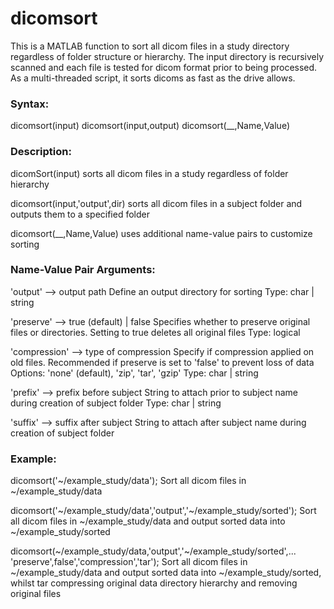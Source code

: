 # dicomsort
This is a MATLAB function to sort all dicom files in a study directory regardless of folder structure or hierarchy. The input directory is recursively scanned and each file is tested for dicom format prior to being processed. As a multi-threaded script, it sorts dicoms as fast as the drive allows.

  ### Syntax:
  dicomsort(input)
  dicomsort(input,output)
  dicomsort(__,Name,Value)

  ### Description:
  dicomSort(input) sorts all dicom files in a study regardless of folder
  hierarchy

  dicomsort(input,'output',dir) sorts all dicom files in a subject folder
  and outputs them to a specified folder

  dicomsort(__,Name,Value) uses additional name-value pairs to customize
  sorting

  ### Name-Value Pair Arguments:
  'output' --> output path
      Define an output directory for sorting
      Type: char | string

  'preserve' --> true (default) | false
      Specifies whether to preserve original files or directories.
      Setting to true deletes all original files
      Type: logical

  'compression' --> type of compression
      Specify if compression applied on old files. Recommended if
      preserve is set to 'false' to prevent loss of data
      Options: 'none' (default), 'zip', 'tar', 'gzip'
      Type: char | string

  'prefix' --> prefix before subject
      String to attach prior to subject name during creation of subject
      folder
      Type: char | string

  'suffix' --> suffix after subject
      String to attach after subject name during creation of subject
      folder

  ### Example:
  dicomsort('~/example_study/data');
      Sort all dicom files in ~/example_study/data

  dicomsort('~/example_study/data','output','~/example_study/sorted');
      Sort all dicom files in ~/example_study/data and output sorted data
      into ~/example_study/sorted

  dicomsort(~/example_study/data,'output','~/example_study/sorted',...
      'preserve',false','compression','tar');
      Sort all dicom files in ~/example_study/data and output sorted data
      into ~/example_study/sorted, whilst tar compressing original data
      directory hierarchy and removing original files

